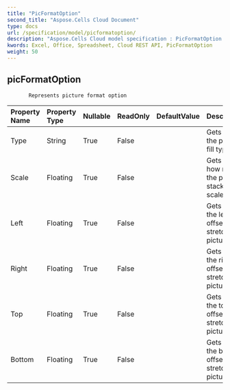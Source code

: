 ```yaml
---
title: "PicFormatOption"
second_title: "Aspose.Cells Cloud Document"
type: docs
url: /specification/model/picformatoption/
description: "Aspose.Cells Cloud model specification : PicFormatOption. Effortlessly handle Excel and other spreadsheet documents with features like opening, generating, editing, splitting, merging, comparing, and converting."
kwords: Excel, Office, Spreadsheet, Cloud REST API, PicFormatOption
weight: 50
---
```


## **picFormatOption**

           Represents picture format option            

| Property Name | Property Type | Nullable |  ReadOnly | DefaultValue | Description | 
| :- | :- | :- |:- |  :- | :- |
| Type | String | True |  False |  | Gets or sets the picture fill type.  |  
| Scale | Floating | True |  False |  | Gets or sets how many the picture stack and scale with.  |  
| Left | Floating | True |  False |  | Gets or sets the left offset for stretching picture.  |  
| Right | Floating | True |  False |  | Gets or sets the right offset for stretching picture.  |  
| Top | Floating | True |  False |  | Gets or sets the top offset for stretching picture.  |  
| Bottom | Floating | True |  False |  | Gets or sets the bottom offset for stretching picture.  |  

